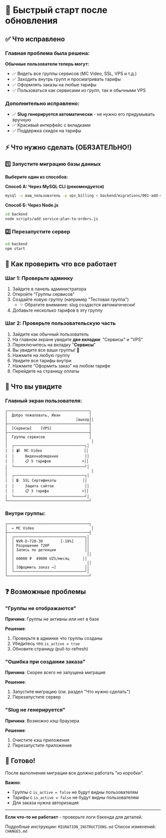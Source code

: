 # 🚀 Быстрый старт после обновления

## ✅ Что исправлено

### Главная проблема была решена:
**Обычные пользователи теперь могут:**
- ✅ Видеть все группы сервисов (MC Video, SSL, VPS и т.д.)
- ✅ Заходить внутрь групп и просматривать тарифы
- ✅ Оформлять заказы на любые тарифы
- ✅ Пользоваться как сервисами из групп, так и обычными VPS

### Дополнительно исправлено:
- ✅ **Slug генерируется автоматически** - не нужно его придумывать вручную
- ✅ Красивый интерфейс с вкладками
- ✅ Поддержка скидок на тарифы

## ⚡ Что нужно сделать (ОБЯЗАТЕЛЬНО!)

### 1️⃣ Запустите миграцию базы данных

**Выберите один из способов:**

**Способ А: Через MySQL CLI (рекомендуется)**
```bash
mysql -u ваш_пользователь -p vps_billing < backend/migrations/001-add-service-plan-to-orders.sql
```

**Способ Б: Через Node.js**
```bash
cd backend
node scripts/add-service-plan-to-orders.js
```

### 2️⃣ Перезапустите сервер

```bash
cd backend
npm start
```

## 🎯 Как проверить что все работает

### Шаг 1: Проверьте админку
1. Зайдите в панель администратора
2. Откройте "Группы сервисов"
3. Создайте новую группу (например "Тестовая группа")
   - ✨ Обратите внимание: slug создастся автоматически!
4. Добавьте несколько тарифов в эту группу

### Шаг 2: Проверьте пользовательскую часть
1. Зайдите как обычный пользователь
2. На главном экране увидите **две вкладки**: "Сервисы" и "VPS"
3. Переключитесь на вкладку "**Сервисы**"
4. Вы увидите все ваши группы! 🎉
5. Нажмите на любую группу
6. Увидите все тарифы внутри
7. Нажмите "Оформить заказ" на любом тарифе
8. Перейдете на страницу оплаты

## 📸 Что вы увидите

### Главный экран пользователя:
```
┌─────────────────────────────────────┐
│  Добро пожаловать, Иван             │
│                               [выход]│
├─────────────────────────────────────┤
│  [Сервисы]    [VPS]                 │
├─────────────────────────────────────┤
│  Группы сервисов                    │
│                                      │
│  ┌────────────────────────────────┐│
│  │ 📹  MC Video                   ││
│  │     Видеонаблюдение            ││
│  │     📋 5 тарифов              >││
│  └────────────────────────────────┘│
│                                      │
│  ┌────────────────────────────────┐│
│  │ 🔒  SSL Сертификаты            ││
│  │     Защита сайтов              ││
│  │     📋 3 тарифа               >││
│  └────────────────────────────────┘│
└─────────────────────────────────────┘
```

### Внутри группы:
```
┌─────────────────────────────────────┐
│  ← MC Video                          │
├─────────────────────────────────────┤
│  ┌────────────────────────────────┐│
│  │ NVR-D-720-30        [-18%]     ││
│  │ Разрешение 720P                ││
│  │ Запись по детекции             ││
│  │                                 ││
│  │ 60000 ₽  49000 UZS/месяц      ││
│  │                                 ││
│  │ [Оформить заказ →]             ││
│  └────────────────────────────────┘│
└─────────────────────────────────────┘
```

## ❓ Возможные проблемы

### "Группы не отображаются"
**Причина**: Группы не активны или нет в базе

**Решение**:
1. Проверьте в админке что группы созданы
2. Убедитесь что `is_active = true`
3. Обновите страницу (pull-to-refresh)

### "Ошибка при создании заказа"
**Причина**: Скорее всего не запущена миграция

**Решение**:
1. Запустите миграцию (см. раздел "Что нужно сделать")
2. Перезапустите сервер

### "Slug не генерируется"
**Причина**: Возможно кэш браузера

**Решение**:
1. Очистите кэш приложения
2. Перезапустите приложение

## 🎉 Готово!

После выполнения миграции все должно работать "из коробки". 

**Важно**: 
- Группы с `is_active = false` не будут видны пользователям
- Тарифы с `is_active = false` не будут видны пользователям
- Для заказа нужна авторизация

---

**Если что-то не работает** - проверьте логи бэкенда для деталей.

Подробные инструкции: `MIGRATION_INSTRUCTIONS.md`
Список изменений: `CHANGES.md`
